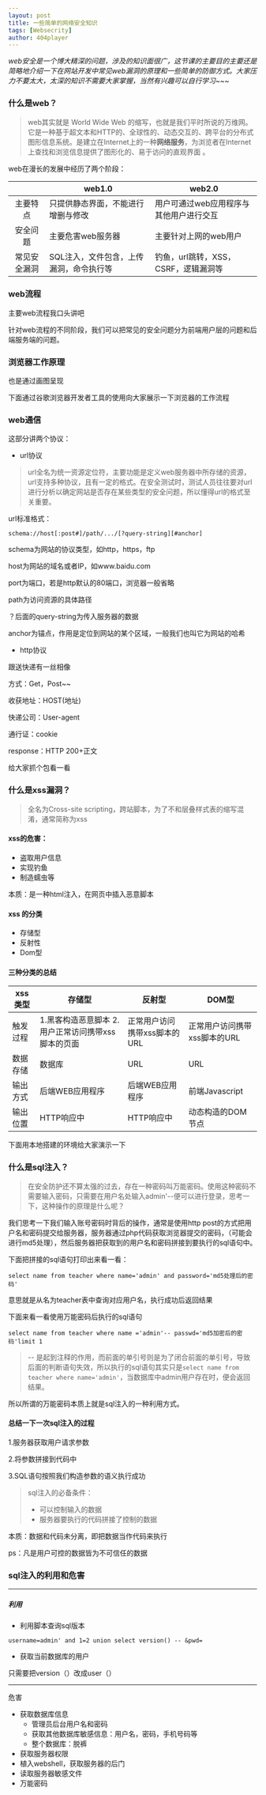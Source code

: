 ```yaml
---
layout: post
title: 一些简单的网络安全知识
tags: [Websecrity]
author: 404player
---
```


*web安全是一个博大精深的问题，涉及的知识面很广，这节课的主要目的主要还是简略地介绍一下在网站开发中常见web漏洞的原理和一些简单的防御方式。大家压力不要太大，太深的知识不需要大家掌握，当然有兴趣可以自行学习~~~*



### 什么是web？

> web其实就是 World Wide Web 的缩写，也就是我们平时所说的万维网。 它是一种基于超文本和HTTP的、全球性的、动态交互的、跨平台的分布式图形信息系统。是建立在Internet上的一种<b>网络服务</b>，为浏览者在Internet上查找和浏览信息提供了图形化的、易于访问的直观界面 。        	

web在漫长的发展中经历了两个阶段：

|              | web1.0                                  | web2.0                                  |
| :----------: | --------------------------------------- | --------------------------------------- |
|   主要特点   | 只提供静态界面，不能进行增删与修改      | 用户可通过web应用程序与其他用户进行交互 |
|   安全问题   | 主要危害web服务器                       | 主要针对上网的web用户                   |
| 常见安全漏洞 | SQL注入，文件包含，上传漏洞，命令执行等 | 钓鱼，url跳转，XSS，CSRF，逻辑漏洞等    |

### web流程 

主要web流程我口头讲吧

针对web流程的不同阶段，我们可以把常见的安全问题分为前端用户层的问题和后端服务端的问题。

### 浏览器工作原理

也是通过画图呈现

下面通过谷歌浏览器开发者工具的使用向大家展示一下浏览器的工作流程

### web通信

这部分讲两个协议：

- url协议

> url全名为统一资源定位符，主要功能是定义web服务器中所存储的资源，url支持多种协议，且有一定的格式。在安全测试时，测试人员往往要对url进行分析以确定网站是否存在某些类型的安全问题，所以懂得url的格式至关重要。

url标准格式：

``schema://host[:post#]/path/.../[?query-string][#anchor]``

schema为网站的协议类型，如http，https，ftp

host为网站的域名或者IP，如www.baidu.com

port为端口，若是http默认的80端口，浏览器一般省略

path为访问资源的具体路径

？后面的query-string为传入服务器的数据

anchor为锚点，作用是定位到网站的某个区域，一般我们也叫它为网站的哈希

- http协议

跟送快递有一丝相像

方式：Get，Post~~

收获地址：HOST(地址)

快递公司：User-agent

通行证：cookie

response：HTTP 200+正文

给大家抓个包看一看

### 什么是xss漏洞？

>  全名为Cross-site scripting，跨站脚本，为了不和层叠样式表的缩写混淆，通常简称为xss

#### xss的危害：

- 盗取用户信息
- 实现钓鱼
- 制造蠕虫等

本质：是一种html注入，在网页中插入恶意脚本

#### xss 的分类

- 存储型
- 反射性
- Dom型

#### 三种分类的总结

| xss类型  | 存储型                                               | 反射型                       | DOM型                        |
| -------- | ---------------------------------------------------- | ---------------------------- | ---------------------------- |
| 触发过程 | 1.黑客构造恶意脚本   2.用户正常访问携带xss脚本的页面 | 正常用户访问携带xss脚本的URL | 正常用户访问携带xss脚本的URL |
| 数据存储 | 数据库                                               | URL                          | URL                          |
| 输出方式 | 后端WEB应用程序                                      | 后端WEB应用程序              | 前端Javascript               |
| 输出位置 | HTTP响应中                                           | HTTP响应中                   | 动态构造的DOM节点            |

下面用本地搭建的环境给大家演示一下

### 什么是sql注入？

> 在安全防护还不算太强的过去，存在一种密码叫万能密码。使用这种密码不需要输入密码，只需要在用户名处输入admin'--便可以进行登录，思考一下，这种操作的原理是什么呢？

我们思考一下我们输入账号密码时背后的操作，通常是使用http post的方式把用户名和密码提交给服务器，服务器通过php代码获取浏览器提交的密码，（可能会进行md5处理），然后服务器把获取到的用户名和密码拼接到要执行的sql语句中。

下面把拼接的sql语句打印出来看一看：

``select name from teacher where name='admin' and password='md5处理后的密码'``

意思就是从名为teacher表中查询对应用户名，执行成功后返回结果

下面来看一看使用万能密码后执行的sql语句

``select name from teacher where name ='admin'-- passwd='md5加密后的密码'limit 1``

> -- 是起到注释的作用，而前面的单引号则是为了闭合前面的单引号，导致后面的判断语句失效，所以执行的sql语句其实只是``select name from teacher where name='admin'``，当数据库中admin用户存在时，便会返回结果。

所以所谓的万能密码本质上就是sql注入的一种利用方式。

#### 总结一下一次sql注入的过程

1.服务器获取用户请求参数

2.将参数拼接到代码中

3.SQL语句按照我们构造参数的语义执行成功

> sql注入的必备条件：
>
> - 可以控制输入的数据
> - 服务器要执行的代码拼接了控制的数据

本质：数据和代码未分离，即把数据当作代码来执行

ps：凡是用户可控的数据皆为不可信任的数据  

### sql注入的利用和危害

---------------------------------------------------------------

##### 利用

- 利用脚本查询sql版本

``username=admin' and 1=2 union select version() -- &pwd=``

- 获取当前数据库的用户

只需要把version（）改成user（）

---------------------------------------------------------------------------------------------------

危害

- 获取数据库信息
  - 管理员后台用户名和密码
  - 获取其他数据库敏感信息：用户名，密码，手机号码等
  - 整个数据库：脱裤
- 获取服务器权限
- 植入webshell，获取服务器的后门
- 读取服务器敏感文件
- 万能密码











